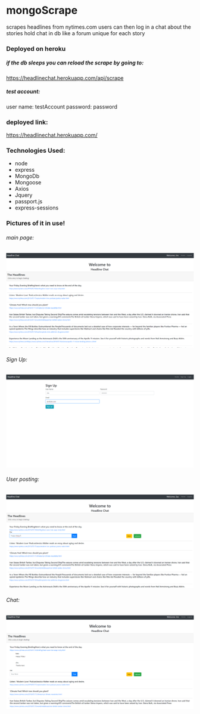 # mongoScrape
scrapes headlines from nytimes.com
users can then log in a chat about the stories
hold chat in db like a forum unique for each story

### Deployed on heroku
##### if the db sleeps you can reload the scrape by going to: 
https://headlinechat.herokuapp.com/api/scrape

##### test account:
user name: testAccount
password: password

### deployed link:
https://headlinechat.herokuapp.com/

### Technologies Used:
* node 
* express
* MongoDb
* Mongoose
* Axios
* Jquery
* passport.js
* express-sessions

### Pictures of it in use! 
###### main page:
![Headlines chat main page](./public/assets/images/mainExample.png)
###### Sign Up:
![Headlines sign up](./public/assets/images/signUpExample.png)
###### User posting: 
![Headlines post](./public/assets/images/postExample.png)
###### Chat:
![Headlines chat](./public/assets/images/chatExample.png)


